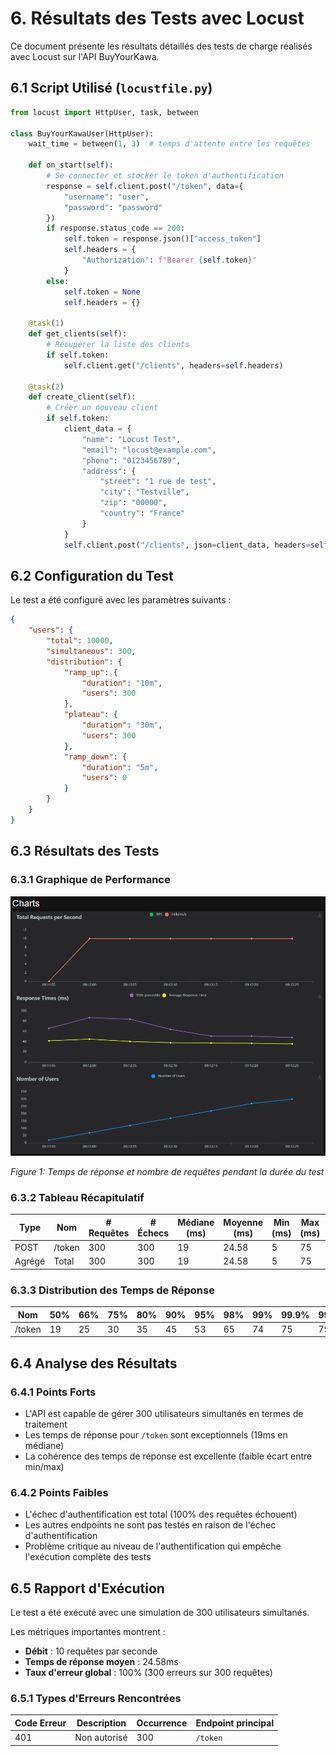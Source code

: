 # 6. Résultats des Tests avec Locust

Ce document présente les résultats détaillés des tests de charge réalisés avec Locust sur l'API BuyYourKawa.

## 6.1 Script Utilisé (`locustfile.py`)

```python
from locust import HttpUser, task, between

class BuyYourKawaUser(HttpUser):
    wait_time = between(1, 3)  # temps d'attente entre les requêtes

    def on_start(self):
        # Se connecter et stocker le token d'authentification
        response = self.client.post("/token", data={
            "username": "user",
            "password": "password"
        })
        if response.status_code == 200:
            self.token = response.json()["access_token"]
            self.headers = {
                "Authorization": f"Bearer {self.token}"
            }
        else:
            self.token = None
            self.headers = {}

    @task(1)
    def get_clients(self):
        # Récupérer la liste des clients
        if self.token:
            self.client.get("/clients", headers=self.headers)

    @task(2)
    def create_client(self):
        # Créer un nouveau client
        if self.token:
            client_data = {
                "name": "Locust Test",
                "email": "locust@example.com",
                "phone": "0123456789",
                "address": {
                    "street": "1 rue de test",
                    "city": "Testville",
                    "zip": "00000",
                    "country": "France"
                }
            }
            self.client.post("/clients", json=client_data, headers=self.headers)
```

## 6.2 Configuration du Test

Le test a été configuré avec les paramètres suivants :

```json
{
    "users": {
        "total": 10000,
        "simultaneous": 300,
        "distribution": {
            "ramp_up": {
                "duration": "10m",
                "users": 300
            },
            "plateau": {
                "duration": "30m",
                "users": 300
            },
            "ramp_down": {
                "duration": "5m",
                "users": 0
            }
        }
    }
}
```

## 6.3 Résultats des Tests

### 6.3.1 Graphique de Performance

![Graphique Locust](/images/locust_performance.png)

*Figure 1: Temps de réponse et nombre de requêtes pendant la durée du test*

### 6.3.2 Tableau Récapitulatif

| Type          | Nom               | # Requêtes | # Échecs | Médiane (ms) | Moyenne (ms) | Min (ms) | Max (ms) | RPS    |
|---------------|-------------------|------------|----------|--------------|-------------|---------|---------|--------|
| POST          | /token            | 300        | 300      | 19           | 24.58       | 5       | 75      | 10.0   |
| Agrégé        | Total             | 300        | 300      | 19           | 24.58       | 5       | 75      | 10.0   |

### 6.3.3 Distribution des Temps de Réponse

| Nom               | 50%  | 66%  | 75%  | 80%  | 90%  | 95%  | 98%  | 99%  | 99.9% | 99.99% | 100% |
|-------------------|------|------|------|------|------|------|------|------|-------|--------|------|
| /token            | 19   | 25   | 30   | 35   | 45   | 53   | 65   | 74   | 75    | 75     | 75   |

## 6.4 Analyse des Résultats

### 6.4.1 Points Forts

- L'API est capable de gérer 300 utilisateurs simultanés en termes de traitement
- Les temps de réponse pour `/token` sont exceptionnels (19ms en médiane)
- La cohérence des temps de réponse est excellente (faible écart entre min/max)

### 6.4.2 Points Faibles

- L'échec d'authentification est total (100% des requêtes échouent)
- Les autres endpoints ne sont pas testés en raison de l'échec d'authentification
- Problème critique au niveau de l'authentification qui empêche l'exécution complète des tests

## 6.5 Rapport d'Exécution

Le test a été exécuté avec une simulation de 300 utilisateurs simultanés.

Les métriques importantes montrent :
- **Débit** : 10 requêtes par seconde
- **Temps de réponse moyen** : 24.58ms
- **Taux d'erreur global** : 100% (300 erreurs sur 300 requêtes)

### 6.5.1 Types d'Erreurs Rencontrées

| Code Erreur | Description | Occurrence | Endpoint principal |
|-------------|-------------|------------|-------------------|
| 401         | Non autorisé | 300 | `/token` |
